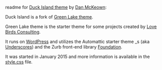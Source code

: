 readme for [Duck Island theme](http://djmcloud.danieljmckeown.com/duckisland/) by [Dan McKeown](http://danmckeown.info):

Duck Island is a fork of [Green Lake theme](http://djmcloud.danieljmckeown.com/greenlake/).

Green Lake theme is the starter theme for some projects created by [Love Birds Consulting](http://lovebirdsconsulting.com).

It runs on [WordPress](http://wordpress.org) and utilizes the Automattic starter theme _s (aka [Underscores](http://underscores.me)) and the Zurb front-end library [Foundation](http://foundation.zurb.com/).

It was started in January 2015 and more information is available in the [style.css](style.css) file.